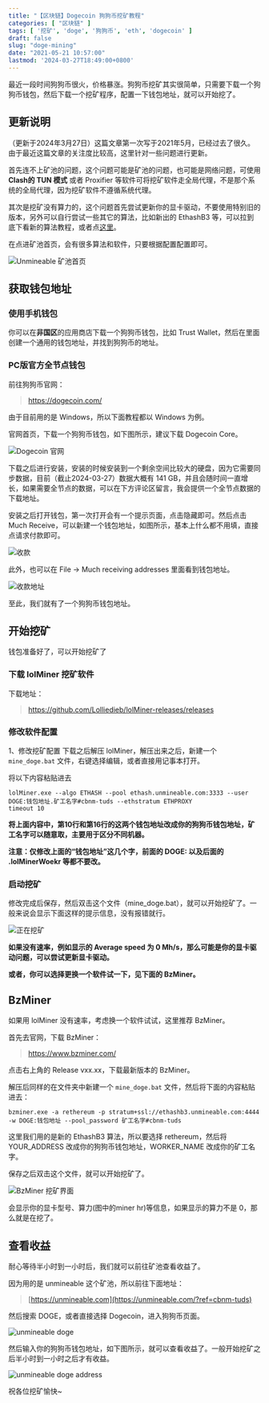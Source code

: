 ```yaml
---
title: "【区块链】Dogecoin 狗狗币挖矿教程"
categories: [ "区块链" ]
tags: [ '挖矿', 'doge', '狗狗币', 'eth', 'dogecoin' ]
draft: false
slug: "doge-mining"
date: "2021-05-21 10:57:00"
lastmod: '2024-03-27T18:49:00+0800'
---
```


最近一段时间狗狗币很火，价格暴涨。狗狗币挖矿其实很简单，只需要下载一个狗狗币钱包，然后下载一个挖矿程序，配置一下钱包地址，就可以开始挖了。

## 更新说明

（更新于2024年3月27日）这篇文章第一次写于2021年5月，已经过去了很久。由于最近这篇文章的关注度比较高，这里针对一些问题进行更新。

首先连不上矿池的问题，这个问题可能是矿池的问题，也可能是网络问题，可使用 **Clash的 TUN 模式** 或者 Proxifier 等软件可将挖矿软件走全局代理，不是那个系统的全局代理，因为挖矿软件不遵循系统代理。

其次是挖矿没有算力的，这个问题首先尝试更新你的显卡驱动，不要使用特别旧的版本，另外可以自行尝试一些其它的算法，比如新出的 EthashB3 等，可以拉到底下看新的算法教程，或者点[这里](#bzminer)。

在点进矿池首页，会有很多算法和软件，只要根据配置配置即可。

![Unmineable 矿池首页](https://cdn.taurusxin.com/hugo/2024/03/27/unmineable-index.png)

## 获取钱包地址

### 使用手机钱包

你可以在**非国区**的应用商店下载一个狗狗币钱包，比如 Trust Wallet，然后在里面创建一个通用的钱包地址，并找到狗狗币的地址。

### PC版官方全节点钱包

前往狗狗币官网：

> <https://dogecoin.com/>

由于目前用的是 Windows，所以下面教程都以 Windows 为例。

官网首页，下载一个狗狗币钱包，如下图所示，建议下载 Dogecoin Core。

![Dogecoin 官网](https://cdn.taurusxin.com/hugo/2024/03/27/dogecoin-core.png)

下载之后进行安装，安装的时候安装到一个剩余空间比较大的硬盘，因为它需要同步数据，目前（截止2024-03-27）数据大概有 141 GB，并且会随时间一直增长，如果需要全节点的数据，可以在下方评论区留言，我会提供一个全节点数据的下载地址。

安装之后打开钱包，第一次打开会有一个提示页面，点击隐藏即可。然后点击 Much Receive，可以新建一个钱包地址，如图所示，基本上什么都不用填，直接点请求付款即可。

![收款](https://cdn.rhyland.cn/typecho/2021/05/21/receive.png)

此外，也可以在 File -> Much receiving addresses 里面看到钱包地址。

![收款地址](https://cdn.rhyland.cn/typecho/2021/05/21/address.png)

至此，我们就有了一个狗狗币钱包地址。

## 开始挖矿

钱包准备好了，可以开始挖矿了

### 下载 lolMiner 挖矿软件

下载地址：
> <https://github.com/Lolliedieb/lolMiner-releases/releases>

### 修改软件配置

1、修改挖矿配置
下载之后解压 lolMiner，解压出来之后，新建一个 `mine_doge.bat` 文件，右键选择编辑，或者直接用记事本打开。

将以下内容粘贴进去

```shell
lolMiner.exe --algo ETHASH --pool ethash.unmineable.com:3333 --user DOGE:钱包地址.矿工名字#cbnm-tuds --ethstratum ETHPROXY
timeout 10
```

**将上面内容中，第10行和第16行的这两个钱包地址改成你的狗狗币钱包地址，矿工名字可以随意取，主要用于区分不同机器。**

**注意：仅修改上面的“钱包地址”这几个字，前面的 DOGE: 以及后面的 .lolMinerWoekr 等都不要改。**

### 启动挖矿

修改完成后保存，然后双击这个文件（mine_doge.bat），就可以开始挖矿了。一般来说会显示下面这样的提示信息，没有报错就行。

![正在挖矿](https://cdn.taurusxin.com/hugo/2024/03/30/doge_mining.png)

**如果没有速率，例如显示的 Average speed 为 0 Mh/s，那么可能是你的显卡驱动问题，可以尝试更新显卡驱动。**

**或者，你可以选择更换一个软件试一下，见下面的 BzMiner。**

## BzMiner

如果用 lolMiner 没有速率，考虑换一个软件试试，这里推荐 BzMiner。

首先去官网，下载 BzMiner：

> <https://www.bzminer.com/>

点击右上角的 Release vxx.xx，下载最新版本的 BzMiner。

解压后同样的在文件夹中新建一个 `mine_doge.bat` 文件，然后将下面的内容粘贴进去：

```shell
bzminer.exe -a rethereum -p stratum+ssl://ethashb3.unmineable.com:4444 -w DOGE:钱包地址 --pool_password 矿工名字#cbnm-tuds
```

这里我们用的是新的 EthashB3 算法，所以要选择 rethereum，然后将 YOUR_ADDRESS 改成你的狗狗币钱包地址，WORKER_NAME 改成你的矿工名字。

保存之后双击这个文件，就可以开始挖矿了。

![BzMiner 挖矿界面](https://cdn.taurusxin.com/hugo/2024/03/30/doge_mining_bzminer.png)

会显示你的显卡型号、算力(图中的miner hr)等信息，如果显示的算力不是 0，那么就是在挖了。

## 查看收益

耐心等待半小时到一小时后，我们就可以前往矿池查看收益了。

因为用的是 unmineable 这个矿池，所以前往下面地址：

> [https://unmineable.com](https://unmineable.com/?ref=cbnm-tuds)

然后搜索 DOGE，或者直接选择 Dogecoin，进入狗狗币页面。

![unmineable doge](https://cdn.rhyland.cn/typecho/2021/05/21/unmineable-doge.png)

然后输入你的狗狗币钱包地址，如下图所示，就可以查看收益了。一般开始挖矿之后半小时到一小时之后才有收益。

![unmineable doge address](https://cdn.rhyland.cn/typecho/2021/05/21/unmineable-doge-address.png)

祝各位挖矿愉快~
